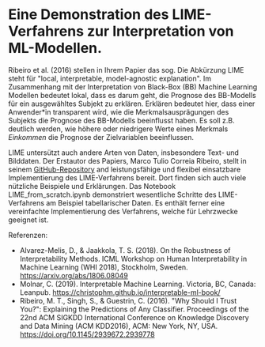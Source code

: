 # Eine Demonstration des LIME-Verfahrens zur Interpretation von ML-Modellen. 
Ribeiro et al. (2016) stellen in Ihrem Papier das sog. Die Abkürzung LIME steht für "local, interpretable, model-agnostic explanation". Im Zusammenhang mit der Interpretation von Black-Box (BB) Machine Learning Modellen bedeutet lokal, dass es darum geht, die Prognose des BB-Modells für ein ausgewähltes Subjekt zu erklären. Erklären bedeutet hier, dass einer Anwender\*in transparent wird, wie die Merkmalsausprägungen des Subjekts die Prognose des BB-Modells beeinflusst haben. Es soll z.B. deutlich werden, wie höhere oder niedrigere Werte eines Merkmals *Einkommen* die Prognose der Zielvariablen beeinflussen. 

LIME untersützt auch andere Arten von Daten, insbesondere Text- und Bilddaten. Der Erstautor des Papiers, Marco Tulio Correia Ribeiro, stellt in seinem [GitHub-Repository](https://github.com/marcotcr/lime/tree/master/lime) and leistungsfähige und flexibel einsatzbare Implementierung des LIME-Verfahrens bereit. Dort finden sich auch viele nützliche Beispiele und Erklärungen. Das Notebook LIME_from_scratch.ipynb demonstriert wesentliche Schritte des LIME-Verfahrens am Beispiel tabellarischer Daten. Es enthält ferner eine vereinfachte Implementierung des Verfahrens, welche für Lehrzwecke geeignet ist.


Referenzen:
- Alvarez-Melis, D., & Jaakkola, T. S. (2018). On the Robustness of Interpretability Methods. ICML Workshop on Human Interpretability in Machine Learning (WHI 2018), Stockholm, Sweden. https://arxiv.org/abs/1806.08049
- Molnar, C. (2019). Interpretable Machine Learning. Victoria, BC, Canada: Leanpub. https://christophm.github.io/interpretable-ml-book/ 
- Ribeiro, M. T., Singh, S., & Guestrin, C. (2016). "Why Should I Trust You?": Explaining the Predictions of Any Classifier. Proceedings of the 22nd ACM SIGKDD International Conference on Knowledge Discovery and Data Mining (ACM KDD2016), ACM: New York, NY, USA. https://doi.org/10.1145/2939672.2939778


